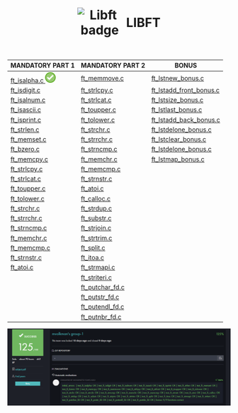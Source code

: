 <h1>
	<div align="center" style="display: flex; align-items: center; justify-content: center;">
		<img src="https://raw.githubusercontent.com/maksim-volkmann/42-project-badges/main/badges/libftm.png" width="100" alt="Libft badge"/>
	<strong style="margin-left: 10px;">LIBFT</strong>
	</div>
</h1>



<br>
<table>
  <thead>
    <tr>
      <th><strong>MANDATORY PART 1</strong></th>
      <th><strong>MANDATORY PART 2</strong></th>
      <th><strong>BONUS</strong></th>
    </tr>
  </thead>
  <tbody>
    <tr>
      <td><a href="ft_isalpha.c">ft_isalpha.c </a><img src="/img/done.png"></td>
      <td><a href="ft_memmove.c">ft_memmove.c</a></td>
      <td><a href="ft_lstnew_bonus.c">ft_lstnew_bonus.c</a></td>
    </tr>
    <tr>
      <td><a href="ft_isdigit.c">ft_isdigit.c</a></td>
      <td><a href="ft_strlcpy.c">ft_strlcpy.c</a></td>
      <td><a href="ft_lstadd_front_bonus.c">ft_lstadd_front_bonus.c</a></td>
    </tr>
    <tr>
      <td><a href="ft_isalnum.c">ft_isalnum.c</a></td>
      <td><a href="ft_strlcat.c">ft_strlcat.c</a></td>
      <td><a href="ft_lstsize_bonus.c">ft_lstsize_bonus.c</a></td>
    </tr>
    <tr>
      <td><a href="ft_isascii.c">ft_isascii.c</a></td>
      <td><a href="ft_toupper.c">ft_toupper.c</a></td>
      <td><a href="ft_lstlast_bonus.c">ft_lstlast_bonus.c</a></td>
    </tr>
    <tr>
      <td><a href="ft_isprint.c">ft_isprint.c</a></td>
      <td><a href="ft_tolower.c">ft_tolower.c</a></td>
      <td><a href="ft_lstadd_back_bonus.c">ft_lstadd_back_bonus.c</a></td>
    </tr>
    <tr>
      <td><a href="ft_strlen.c">ft_strlen.c</a></td>
      <td><a href="ft_strchr.c">ft_strchr.c</a></td>
      <td><a href="ft_lstdelone_bonus.c">ft_lstdelone_bonus.c</a></td>
    </tr>
    <tr>
      <td><a href="ft_memset.c">ft_memset.c</a></td>
      <td><a href="ft_strrchr.c">ft_strrchr.c</a></td>
      <td><a href="ft_lstclear_bonus.c">ft_lstclear_bonus.c</a></td>
    </tr>
    <tr>
      <td><a href="ft_bzero.c">ft_bzero.c</a></td>
      <td><a href="ft_strncmp.c">ft_strncmp.c</a></td>
      <td><a href="ft_lstdelone_bonus.c">ft_lstdelone_bonus.c</a></td>
    </tr>
    <tr>
      <td><a href="ft_memcpy.c">ft_memcpy.c</a></td>
      <td><a href="ft_memchr.c">ft_memchr.c</a></td>
      <td><a href="ft_lstmap_bonus.c">ft_lstmap_bonus.c</a></td>
    </tr>
    <tr>
      <td><a href="ft_strlcpy.c">ft_strlcpy.c</a></td>
      <td><a href="ft_memcmp.c">ft_memcmp.c</a></td>
      <td></td>
    </tr>
    <tr>
      <td><a href="ft_strlcat.c">ft_strlcat.c</a></td>
      <td><a href="ft_strnstr.c">ft_strnstr.c</a></td>
      <td></td>
    </tr>
    <tr>
      <td><a href="ft_toupper.c">ft_toupper.c</a></td>
      <td><a href="ft_atoi.c">ft_atoi.c</a></td>
      <td></td>
    </tr>
    <tr>
      <td><a href="ft_tolower.c">ft_tolower.c</a></td>
      <td><a href="ft_calloc.c">ft_calloc.c</a></td>
      <td></td>
    </tr>
    <tr>
      <td><a href="ft_strchr.c">ft_strchr.c</a></td>
      <td><a href="ft_strdup.c">ft_strdup.c</a></td>
      <td></td>
    </tr>
    <tr>
      <td><a href="ft_strrchr.c">ft_strrchr.c</a></td>
      <td><a href="ft_substr.c">ft_substr.c</a></td>
      <td></td>
    </tr>
    <tr>
      <td><a href="ft_strncmp.c">ft_strncmp.c</a></td>
      <td><a href="ft_strjoin.c">ft_strjoin.c</a></td>
      <td></td>
    </tr>
    <tr>
      <td><a href="ft_memchr.c">ft_memchr.c</a></td>
      <td><a href="ft_strtrim.c">ft_strtrim.c</a></td>
      <td></td>
    </tr>
    <tr>
      <td><a href="ft_memcmp.c">ft_memcmp.c</a></td>
      <td><a href="ft_split.c">ft_split.c</a></td>
      <td></td>
    </tr>
    <tr>
      <td><a href="ft_strnstr.c">ft_strnstr.c</a></td>
      <td><a href="ft_itoa.c">ft_itoa.c</a></td>
      <td></td>
    </tr>
    <tr>
      <td><a href="ft_atoi.c">ft_atoi.c</a></td>
      <td><a href="ft_strmapi.c">ft_strmapi.c</a></td>
      <td></td>
    </tr>
    <tr>
      <td></td>
      <td><a href="ft_striteri.c">ft_striteri.c</a></td>
      <td></td>
    </tr>
    <tr>
      <td></td>
      <td><a href="ft_putchar_fd.c">ft_putchar_fd.c</a></td>
      <td></td>
    </tr>
    <tr>
      <td></td>
      <td><a href="ft_putstr_fd.c">ft_putstr_fd.c</a></td>
      <td></td>
    </tr>
    <tr>
      <td></td>
      <td><a href="ft_putendl_fd.c">ft_putendl_fd.c</a></td>
      <td></td>
    </tr>
    <tr>
      <td></td>
      <td><a href="ft_putnbr_fd.c">ft_putnbr_fd.c</a></td>
      <td></td>
    </tr>
  </tbody>
</table>


<p align="center">
  <img src="/img/score.png" alt="score"/>
</p>
